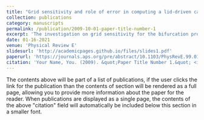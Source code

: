 ```yaml
---
title: "Grid sensitivity and role of error in computing a lid-driven cavity problem"
collection: publications
category: manuscripts
permalink: /publication/2009-10-01-paper-title-number-1
excerpt: 'The investigation on grid sensitivity for the bifurcation problem of the canonical lid-driven cavity (LDC) flow results is reported here with very fine grids. This is motivated by different researchers presenting different first bifurcation critical Reynolds number (Recr1), which appears to depend on the formulation, numerical method, and choice of grid. By using a very-high-accuracy parallel algorithm, and the same method with which sequential results were presented by Lestandi et al., we present results using (1025×1025) and (2049×2049) grid points. Detailed results presented using these grids help us understand the computational physics of the numerical receptivity of the LDC flow, with and without explicit excitation. The mathematical physics of the investigated problem will become apparent when we identify the roles of numerical errors with the ambient omnipresent disturbances in real physical flows as interchangeable. In physical or in numerical setups, presence of disturbances cannot be ignored. In this context, the need for explicit excitation for the used compact scheme arises for a definitive threshold amplitude, below which the flow relaxes back to quiescent state after the excitation is removed in computations. We also implement the present parallel method to show the physical aspects of primary and secondary instabilities to be maintained for other numerical schemes, and we show the results to reflect the complex physics during multiple subcritical Hopf bifurcation. Also, we relate the various sources of errors during computations that is typical of such shear-driven flow. These results, with near spectral accuracy, constitute universal benchmark results for the solution of Navier-Stokes equation for LDC.'
date: 01-16-2021
venue: 'Physical Review E'
slidesurl: 'http://academicpages.github.io/files/slides1.pdf'
paperurl: 'https://journals.aps.org/pre/abstract/10.1103/PhysRevE.99.013305'
citation: 'Your Name, You. (2009). &quot;Paper Title Number 1.&quot; <i>Journal 1</i>. 1(1).'
---
```


The contents above will be part of a list of publications, if the user clicks the link for the publication than the contents of section will be rendered as a full page, allowing you to provide more information about the paper for the reader. When publications are displayed as a single page, the contents of the above "citation" field will automatically be included below this section in a smaller font.
